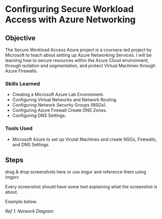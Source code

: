 # Confirguring Secure Workload Access with Azure Networking

## Objective

The Secure Workload Access Azure project is a coursera-led project by Microsoft to teach about setting up Azure Networking Services. I will be learning how to secure resources within the Azure Cloud environment, through isolation and segmentation, and protect Virtual Machines through Azure Firewalls.

### Skills Learned

- Creating a Microsoft Azure Lab Environment.
- Configuring Virtual Networks and Network Routing.
- Configuring Network Security Groups (NSGs).
- Configuring Azure Firewall Create DNS Zones.
- Configuring DNS Settings.

### Tools Used

- Microsoft Azure to set up Virutal Machines and create NSGs, Firewalls, and DNS Settings.

## Steps
drag & drop screenshots here or use imgur and reference them using imgsrc

Every screenshot should have some text explaining what the screenshot is about.

Example below.

*Ref 1: Network Diagram*
